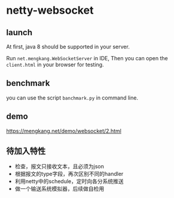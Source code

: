 # netty-websocket

## launch

At first, java 8 should be supported in your server.

Run `net.mengkang.WebSocketServer` in IDE, Then you can open the `client.html` in your browser for testing.

## benchmark

you can use the script `banchmark.py` in command line.

## demo

https://mengkang.net/demo/websocket/2.html

## 待加入特性
   - 检查，报文只接收文本，且必须为json
   - 根据报文的type字段，再次区别不同的handler
   - 利用netty中的schedule，定时向各分系统推送
   - 做一个输送系统模拟器，后续做自检用